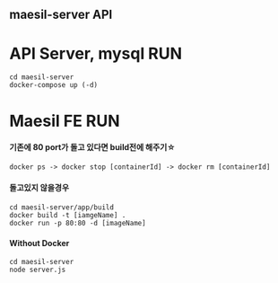 ## maesil-server API

# API Server, mysql RUN
```
cd maesil-server
docker-compose up (-d)
```

# Maesil FE RUN
#### 기존에 80 port가 돌고 있다면 build전에 해주기☆
```
docker ps -> docker stop [containerId] -> docker rm [containerId]
```

#### 돌고있지 않을경우

```
cd maesil-server/app/build
docker build -t [iamgeName] .
docker run -p 80:80 -d [imageName]
```

#### Without Docker
```
cd maesil-server
node server.js
```

